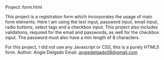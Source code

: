 Project: form.html

This project is a registration form which incorporates the usage of main form elements.
Here I am using the text input, password input, email input, radio buttons, select tags and a checkbox input. 
This project also includes validations, required for the email and passwords, as well for the checkbox input. 
The password must also have a min length of 8 characters.

For this project, I did not use any Javascript or CSS, this is a purely HTML5 form.
Author: Angie Delgado
Email: angiedelgado08@gmail.com
